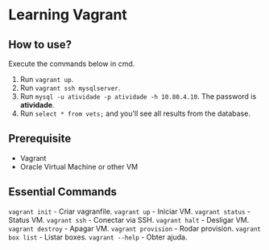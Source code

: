 # Learning Vagrant

## How to use?
Execute the commands below in cmd.

1. Run
```vagrant up```.
2. Run ```vagrant ssh mysqlserver```.
3. Run ```mysql -u atividade -p atividade -h 10.80.4.10```. The password is **atividade**.
4. Run ```select * from vets;``` and you'll see all results from the database.
## Prerequisite
- Vagrant
- Oracle Virtual Machine or other VM
## Essential Commands
```vagrant init``` - Criar vagranfile.
```vagrant up``` - Iniciar VM.
```vagrant status``` - Status VM.
```vagrant ssh``` - Conectar via SSH.
```vagrant halt``` - Desligar VM.
```vagrant destroy``` - Apagar VM.
```vagrant provision``` - Rodar provision.
```vagrant box list``` - Listar boxes.
```vagrant --help``` - Obter ajuda.
